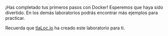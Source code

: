 ¡Has completado tus primeros pasos con Docker! Esperemos que haya sido divertido. En los demás laboratorios podrás encontrar más ejemplos para practicar.

Recuerda que [tlaLoc.io](https://tlaloc.io) ha creado este laboratorio para ti.
